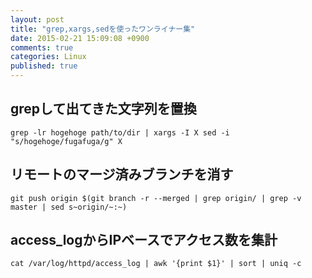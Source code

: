 ```yaml
---
layout: post
title: "grep,xargs,sedを使ったワンライナー集"
date: 2015-02-21 15:09:08 +0900
comments: true
categories: Linux
published: true
---
```


## grepして出てきた文字列を置換

```
grep -lr hogehoge path/to/dir | xargs -I X sed -i "s/hogehoge/fugafuga/g" X
```

## リモートのマージ済みブランチを消す

```
git push origin $(git branch -r --merged | grep origin/ | grep -v master | sed s~origin/~:~)
```

## access_logからIPベースでアクセス数を集計

```
cat /var/log/httpd/access_log | awk '{print $1}' | sort | uniq -c
```
